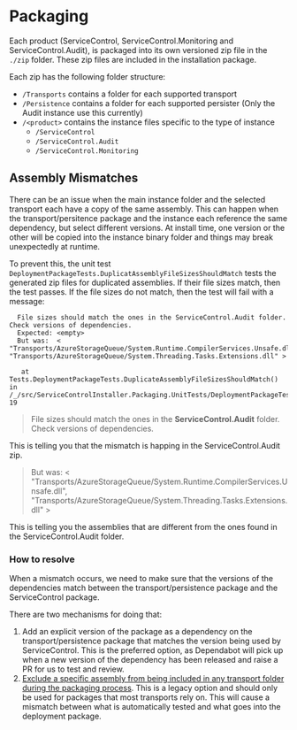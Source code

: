 # Packaging

Each product (ServiceControl, ServiceControl.Monitoring and ServiceControl.Audit),  is packaged into its own versioned zip file in the `./zip` folder. These zip files are included in the installation package. 

Each zip has the following folder structure:

- `/Transports` contains a folder for each supported transport
- `/Persistence` contains a folder for each supported persister (Only the Audit instance use this currently)
- `/<product>` contains the instance files specific to the type of instance
  - `/ServiceControl`
  - `/ServiceControl.Audit`
  - `/ServiceControl.Monitoring`

## Assembly Mismatches

There can be an issue when the main instance folder and the selected transport each have a copy of the same assembly. This can happen when the transport/persitence package and the instance each reference the same dependency, but select different versions. At install time, one version or the other will be copied into the instance binary folder and things may break unexpectedly at runtime.

To prevent this, the unit test `DeploymentPackageTests.DuplicatAssemblyFileSizesShouldMatch` tests the generated zip files for duplicated assemblies. If their file sizes match, then the test passes. If the file sizes do not match, then the test will fail with a message:

```
  File sizes should match the ones in the ServiceControl.Audit folder. Check versions of dependencies.
  Expected: <empty>
  But was:  < "Transports/AzureStorageQueue/System.Runtime.CompilerServices.Unsafe.dll", "Transports/AzureStorageQueue/System.Threading.Tasks.Extensions.dll" >

   at Tests.DeploymentPackageTests.DuplicateAssemblyFileSizesShouldMatch() in /_/src/ServiceControlInstaller.Packaging.UnitTests/DeploymentPackageTests.cs:line 19
```

> File sizes should match the ones in the **ServiceControl.Audit** folder. Check versions of dependencies.

This is telling you that the mismatch is happing in the ServiceControl.Audit zip.

> But was:  < "Transports/AzureStorageQueue/System.Runtime.CompilerServices.Unsafe.dll", "Transports/AzureStorageQueue/System.Threading.Tasks.Extensions.dll" >

This is telling you the assemblies that are different from the ones found in the ServiceControl.Audit folder.

### How to resolve

When a mismatch occurs, we need to make sure that the versions of the dependencies match between the transport/persistence package and the ServiceControl package. 

There are two mechanisms for doing that:

1. Add an explicit version of the package as a dependency on the transport/persistence package that matches the version being used by ServiceControl. This is the preferred option, as Dependabot will pick up when a new version of the dependency has been released and raise a PR for us to test and review.
2. [Exclude a specific assembly from being included in any transport folder during the packaging process](https://github.com/Particular/ServiceControl/pull/1735/files#diff-181a8bea53d298736c8183d4d5821665e2ec3c854e5f7a4f7e8694b4cddc4b3f). This is a legacy option and should only be used for packages that most transports rely on. This will cause a mismatch between what is automatically tested and what goes into the deployment package.
